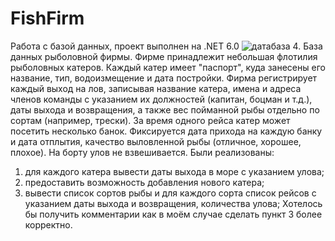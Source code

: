 # FishFirm
Работа с базой данных, проект выполнен на .NET 6.0
![датабаза](https://user-images.githubusercontent.com/52381659/160931887-9c73c620-6671-43a7-a1b2-a72588b44e5c.jpg)
4. База данных рыболовной фирмы. Фирме принадлежит небольшая флотилия рыболовных катеров. Каждый катер имеет "паспорт", куда занесены его название, тип, водоизмещение и
дата постройки. Фирма регистрирует каждый выход на лов, записывая название катера, имена и адреса членов команды с указанием их должностей (капитан, боцман и т.д.), даты выхода и возвращения, а также вес пойманной рыбы отдельно по сортам (например, трески). За время одного рейса катер может посетить несколько банок. Фиксируется дата прихода на каждую банку и дата
отплытия, качество выловленной рыбы (отличное, хорошее, плохое). На борту улов не взвешивается. Были реализованы:
1) для каждого катера вывести даты выхода в море с указанием улова;
2) предоставить возможность добавления нового катера;
3) вывести список сортов рыбы и для каждого сорта список рейсов с указанием даты выхода и возвращения, количества улова; 
Хотелось бы получить комментарии как в моём случае сделать пункт 3 более корректно.
